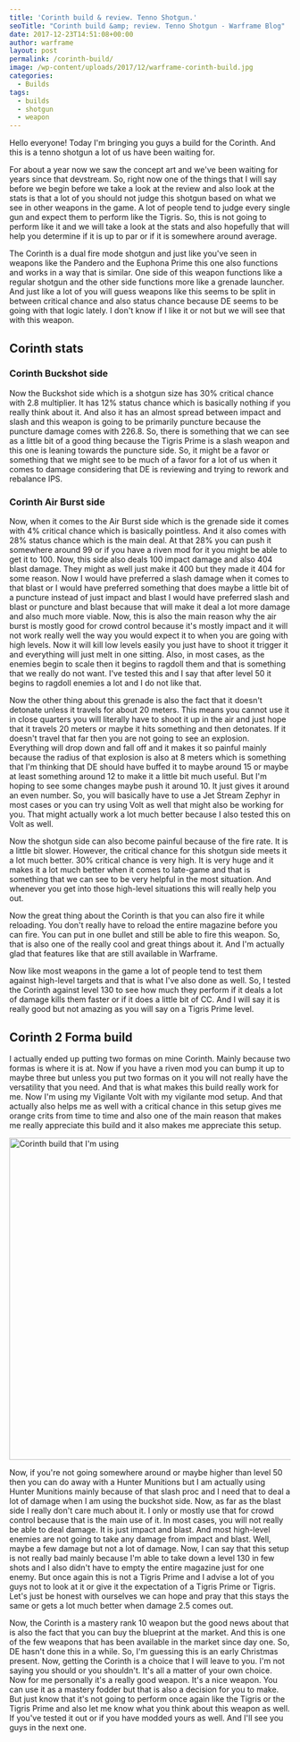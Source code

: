 ```yaml
---
title: 'Corinth build & review. Tenno Shotgun.'
seoTitle: "Corinth build &amp; review. Tenno Shotgun - Warframe Blog"
date: 2017-12-23T14:51:08+00:00
author: warframe
layout: post
permalink: /corinth-build/
image: /wp-content/uploads/2017/12/warframe-corinth-build.jpg
categories:
  - Builds
tags:
  - builds
  - shotgun
  - weapon
---
```

Hello everyone! Today I'm bringing you guys a build for the Corinth. And this is a tenno shotgun a lot of us have been waiting for.<!--more-->

For about a year now we saw the concept art and we've been waiting for years since that devstream. So, right now one of the things that I will say before we begin before we take a look at the review and also look at the stats is that a lot of you should not judge this shotgun based on what we see in other weapons in the game. A lot of people tend to judge every single gun and expect them to perform like the Tigris. So, this is not going to perform like it and we will take a look at the stats and also hopefully that will help you determine if it is up to par or if it is somewhere around average.

The Corinth is a dual fire mode shotgun and just like you've seen in weapons like the Pandero and the Euphona Prime this one also functions and works in a way that is similar. One side of this weapon functions like a regular shotgun and the other side functions more like a grenade launcher. And just like a lot of you will guess weapons like this seems to be split in between critical chance and also status chance because DE seems to be going with that logic lately. I don't know if I like it or not but we will see that with this weapon.

## Corinth stats

### Corinth Buckshot side

Now the Buckshot side which is a shotgun size has 30% critical chance with 2.8 multiplier. It has 12% status chance which is basically nothing if you really think about it. And also it has an almost spread between impact and slash and this weapon is going to be primarily puncture because the puncture damage comes with 226.8. So, there is something that we can see as a little bit of a good thing because the Tigris Prime is a slash weapon and this one is leaning towards the puncture side. So, it might be a favor or something that we might see to be much of a favor for a lot of us when it comes to damage considering that DE is reviewing and trying to rework and rebalance IPS.

### Corinth Air Burst side

Now, when it comes to the Air Burst side which is the grenade side it comes with 4% critical chance which is basically pointless. And it also comes with 28% status chance which is the main deal. At that 28% you can push it somewhere around 99 or if you have a riven mod for it you might be able to get it to 100. Now, this side also deals 100 impact damage and also 404 blast damage. They might as well just make it 400 but they made it 404 for some reason. Now I would have preferred a slash damage when it comes to that blast or I would have preferred something that does maybe a little bit of a puncture instead of just impact and blast I would have preferred slash and blast or puncture and blast because that will make it deal a lot more damage and also much more viable. Now, this is also the main reason why the air burst is mostly good for crowd control because it's mostly impact and it will not work really well the way you would expect it to when you are going with high levels. Now it will kill low levels easily you just have to shoot it trigger it and everything will just melt in one sitting. Also, in most cases, as the enemies begin to scale then it begins to ragdoll them and that is something that we really do not want. I've tested this and I say that after level 50 it begins to ragdoll enemies a lot and I do not like that.

Now the other thing about this grenade is also the fact that it doesn't detonate unless it travels for about 20 meters. This means you cannot use it in close quarters you will literally have to shoot it up in the air and just hope that it travels 20 meters or maybe it hits something and then detonates. If it doesn't travel that far then you are not going to see an explosion. Everything will drop down and fall off and it makes it so painful mainly because the radius of that explosion is also at 8 meters which is something that I'm thinking that DE should have buffed it to maybe around 15 or maybe at least something around 12 to make it a little bit much useful. But I'm hoping to see some changes maybe push it around 10. It just gives it around an even number. So, you will basically have to use a Jet Stream Zephyr in most cases or you can try using Volt as well that might also be working for you. That might actually work a lot much better because I also tested this on Volt as well.

Now the shotgun side can also become painful because of the fire rate. It is a little bit slower. However, the critical chance for this shotgun side meets it a lot much better. 30% critical chance is very high. It is very huge and it makes it a lot much better when it comes to late-game and that is something that we can see to be very helpful in the most situation. And whenever you get into those high-level situations this will really help you out.

Now the great thing about the Corinth is that you can also fire it while reloading. You don't really have to reload the entire magazine before you can fire. You can put in one bullet and still be able to fire this weapon. So, that is also one of the really cool and great things about it. And I'm actually glad that features like that are still available in Warframe.

Now like most weapons in the game a lot of people tend to test them against high-level targets and that is what I've also done as well. So, I tested the Corinth against level 130 to see how much they perform if it deals a lot of damage kills them faster or if it does a little bit of CC. And I will say it is really good but not amazing as you will say on a Tigris Prime level.

## Corinth 2 Forma build

I actually ended up putting two formas on mine Corinth. Mainly because two formas is where it is at. Now if you have a riven mod you can bump it up to maybe three but unless you put two formas on it you will not really have the versatility that you need. And that is what makes this build really work for me. Now I'm using my Vigilante Volt with my vigilante mod setup. And that actually also helps me as well with a critical chance in this setup gives me orange crits from time to time and also one of the main reason that makes me really appreciate this build and it also makes me appreciate this setup.

<img class="alignnone size-large wp-image-275" title="Corinth build" src="https://warframeblog.com/wp-content/uploads/2017/12/Screenshot-2017-12-23-14.47.57-1024x576.png" alt="Corinth build that I'm using" width="1024" height="576" srcset="https://warframeblog.com/wp-content/uploads/2017/12/Screenshot-2017-12-23-14.47.57-1024x576.png 1024w, https://warframeblog.com/wp-content/uploads/2017/12/Screenshot-2017-12-23-14.47.57-300x169.png 300w, https://warframeblog.com/wp-content/uploads/2017/12/Screenshot-2017-12-23-14.47.57-768x432.png 768w" sizes="(max-width: 1024px) 100vw, 1024px" />

Now, if you're not going somewhere around or maybe higher than level 50 then you can do away with a Hunter Munitions but I am actually using Hunter Munitions mainly because of that slash proc and I need that to deal a lot of damage when I am using the buckshot side. Now, as far as the blast side I really don't care much about it. I only or mostly use that for crowd control because that is the main use of it. In most cases, you will not really be able to deal damage. It is just impact and blast. And most high-level enemies are not going to take any damage from impact and blast. Well, maybe a few damage but not a lot of damage. Now, I can say that this setup is not really bad mainly because I'm able to take down a level 130 in few shots and I also didn't have to empty the entire magazine just for one enemy. But once again this is not a Tigris Prime and I advise a lot of you guys not to look at it or give it the expectation of a Tigris Prime or Tigris. Let's just be honest with ourselves we can hope and pray that this stays the same or gets a lot much better when damage 2.5 comes out.

Now, the Corinth is a mastery rank 10 weapon but the good news about that is also the fact that you can buy the blueprint at the market. And this is one of the few weapons that has been available in the market since day one. So, DE hasn't done this in a while. So, I'm guessing this is an early Christmas present. Now, getting the Corinth is a choice that I will leave to you. I'm not saying you should or you shouldn't. It's all a matter of your own choice. Now for me personally it's a really good weapon. It's a nice weapon. You can use it as a mastery fodder but that is also a decision for you to make. But just know that it's not going to perform once again like the Tigris or the Tigris Prime and also let me know what you think about this weapon as well. If you've tested it out or if you have modded yours as well. And I'll see you guys in the next one.